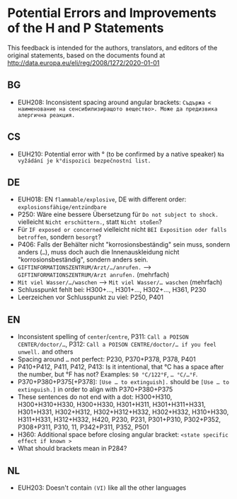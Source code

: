 # Potential Errors and Improvements of the H and P Statements

This feedback is intended for the authors, translators, and editors of the original statements, based on the documents found at <http://data.europa.eu/eli/reg/2008/1272/2020-01-01>


## BG

- EUH208: Inconsistent spacing around angular brackets:
  `Съдържа < наименование на сенсибилизиращото вещество>. Може да предизвика алергична реакция.`


## CS

- EUH210: Potential error with ° (to be confirmed by a native speaker)
  `Na vyžádání je k°dispozici bezpečnostní list.`


## DE

- EUH018: EN `flammable/explosive`, DE with different order: `explosionsfähige/entzündbare`
- P250: Wäre eine bessere Übersetzung für `Do not subject to shock.` vielleicht `Nicht erschüttern.`, statt `Nicht stoßen`?
- Für `IF exposed or concerned` vielleicht nicht `BEI Exposition oder falls betroffen`, sondern `besorgt`?
- P406: Falls der Behälter nicht "korrosionsbeständig" sein muss, sondern anders (`…`), muss doch auch die Innenauskleidung nicht "korrosionsbeständig", sondern anders sein.
- `GIFTINFORMATIONSZENTRUM/Arzt/…/anrufen.` --> `GIFTINFORMATIONSZENTRUM/Arzt anrufen.` (mehrfach)
- `Mit viel Wasser/…/waschen` --> `Mit viel Wasser/… waschen` (mehrfach)
- Schlusspunkt fehlt bei: H300+..., H301+..., H302+..., H361, P230
- Leerzeichen vor Schlusspunkt zu viel: P250, P401


## EN

- Inconsistent spelling of `center`/`centre`, P311: `Call a POISON CENTER/doctor/…`, P312: `Call a POISON CENTRE/doctor/… if you feel unwell.` and others
- Spacing around `…` not perfect: P230, P370+P378, P378, P401
- P410+P412, P411, P412, P413: Is it intentional, that °C has a space after the number, but °F has not? Examples: `50 °C/122°F`, `… °C/…°F`.
- P370+P380+P375[+P378]: `[Use … to extinguish].` should be `[Use … to extinguish.]` in order to align with P370+P380+P375
- These sentences do not end with a dot: H300+H310, H300+H310+H330, H300+H330, H301+H311, H301+H311+H331, H301+H331, H302+H312, H302+H312+H332, H302+H332, H310+H330, H311+H331, H312+H332, H420, P230, P231, P301+P310, P302+P352, P308+P311, P310, 11, P342+P311, P352, P501
- H360: Additional space before closing angular bracket: `<state specific effect if known >`
- What should brackets mean in P284?


## NL

- EUH203: Doesn't contain `(VI)` like all the other languages